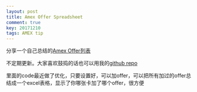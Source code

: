 ```yaml
---
layout: post
title: Amex Offer Spreadsheet
comment: true
key: 20171210
tags: AMEX tip
---
```


分享一个自己总结的[Amex Offer列表][1]

不定期更新。大家喜欢鼓捣的话也可以用我的[github repo][2]

里面的code最近做了优化，只要设置好，可以加offer，可以把所有加过的offer总结成一个excel表格，显示了你哪张卡加了哪个offer，很方便



[1]: https://goo.gl/ePpcVj
[2]: https://www.github.com/willguxy/autoamex

